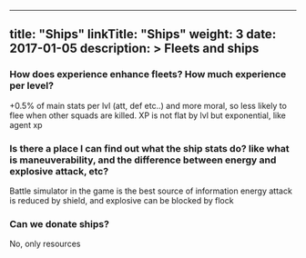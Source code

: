 
---
title: "Ships"
linkTitle: "Ships"
weight: 3
date: 2017-01-05
description: >
  Fleets and ships
---

### How does experience enhance fleets? How much experience per level?
+0.5% of main stats per lvl
(att, def etc..)
and more moral, so less likely to flee when other squads are killed. XP is not flat by lvl but exponential, like agent xp

### Is there a place I can find out what the ship stats do? like what is maneuverability, and the difference between energy and explosive attack, etc?
Battle simulator in the game is the best source of information
energy attack is reduced by shield, and explosive can be blocked by flock

### Can we donate ships?
No, only resources
